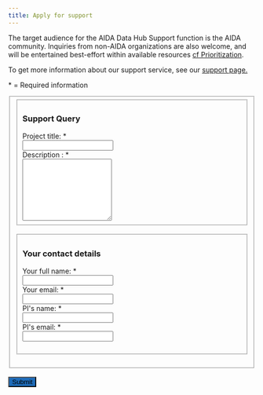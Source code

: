 ```yaml
---
title: Apply for support
---
```


The target audience for the AIDA Data Hub Support function is the AIDA community. Inquiries from non-AIDA organizations are also welcome, and will be entertained best-effort within available resources [cf Prioritization](https://datahub.aida.scilifelab.se/support/#prioritization).

To get more information about our support service, see our [support page.](https://datahub.aida.scilifelab.se/support/)

\* = Required information

<div id="form-div" class="form-wrapper">
    <form id="submissionForm">
      <fieldset>
      <fieldset>
        <h3>Support Query</h3>
        <label for="title" class="form-label">Project title: *</label><br>
        <input type="text" id="title" name="title" class="form-control" required/><br>    
        <label for="description" class="form-label">Description : *</label><br>
        <textarea id="description" name="description" rows="8" class="form-control" required ></textarea>
      </fieldset>
      <br>
      <fieldset>
        <h3>Your contact details</h3>
        <label for="fullname" class="form-label">Your full name: *</label><br>
        <input type="text" id="fullname" name="fullname" class="form-control" required/><br>
        <label for="email" class="form-label">Your email: *</label><br>
        <input type="email" id="email" name="email" class="form-control" required/><br>
        <label for="piname" class="form-label">PI's name: *</label><br>
        <input type="text" id="piname" name="piname" class="form-control" required/><br>
        <label for="piemail" class="form-label">PI's email: *</label><br>
        <input type="email" id="piemail" name="piemail" class="form-control" required/><br>
        <br>
      </fieldset>
      <br>
      </fieldset>
      <div class="form-group">
      <div class="form-group">
      <br>
      <input type="button" value="Submit" class="btn btn-primary" onclick="validateForm()" style="color: black; background-color: #1e6bb8;">
      </div>
      <dialog id="dialogBox">
      <form method="dialog">
        <p>
          <div id="dialogMsg"></div>
        </p>
        <div>
          <button type="button" id="closeModal">Close</button>
        </div>
      </form>
    </dialog>
    </div>  
    <script>
      const ProjectId = "aida-data-hub-support";
      const TrackerId = 7; // Consultation
      const SKULD = "https://nbis.se";
      /** manually trigger form validation (for usage with recaptcha) */
      function validateForm() {
        // mark submission type checkboxes as required when none of them is selected, to
        // trigger built-in form validation errors
        const form = document.getElementById("submissionForm");
        if (!form.checkValidity()) {
          form.reportValidity();
          return false;
        } else {
          onSubmit(); // This line triggers the form submission if it's valid
          return true; // Always return true so that the form can proceed with submission
        }
      };
      /** create readmine issue and send it together with captcha token */
      async function onSubmit() {
        const fullname = document.getElementById("fullname").value;
        const piname = document.getElementById("piname").value;
        const piemail = document.getElementById("piemail").value;
        const issue = {
          project_id: ProjectId,
          status_id: "open",
          tracker_id: TrackerId,
          subject: document.getElementById("title").value,
          description: document.getElementById("description").value,
          // ids from the redmine db
          custom_fields: [
            { id: 13, name: "Name", value: `${fullname}` },
            { id: 5, name: "Principal Investigator", value: `${piname}` },
            {
              id: 18,
              name: "PI e-mail",
              value: piemail,
            },
            {
              id: 6,
              name: "Organization",
              value: "Other"
            },
          ],
        };    
        try {
        response = await fetch(`${SKULD}/proxy/issues.json`, {
          method: "POST",
          credentials: 'include',
          headers: {
            "Content-Type": "application/json",
          },
          body: JSON.stringify({ issue: issue }),
        });
        } catch (error) {
          showUserMessage('An error occurred. Please try again.');
          return
        }
        if (!response.ok) {
          console.log('Redmine problem', response);
          showUserMessage('An error occurred. Please try again.');
        } else {
          const jsondata = await response.json()
          const issueId = jsondata["issue"]["id"]
          await setupWatcher(email, issueId);
          showUserMessage('Submission request successfully sent. Your issue number is '+ issueId);
          const form = document.getElementById("submissionForm");
          form.reset();
          }
      }
      /** send watcher request to redmine. Ignore failures. */
      async function setupWatcher(email, issueId){
          // set up user's email as watcher
          const watchersURL = `${SKULD}/proxy/watchers.json?issue=${issueId}`;
          const body = JSON.stringify({ watcher: { mails: email } });
          const options = {
            headers: {
              "Content-Type": "application/json",
            },
            body: body,
            method: "POST",
            credentials: 'include',
          };
          try {
            const responseW = await fetch(watchersURL, options);
          if (!responseW.ok) {
            console.log('Redmine problem, no watcher added');
          }
          } catch (error) {
            console.log('Redmine problem, no watcher added');
          }
      }   
      /** show user message */
      function showUserMessage(msg) {
        const dialog = document.getElementById("dialogBox");
        const msgarea = document.getElementById("dialogMsg");
        msgarea.innerHTML = msg;
        dialog.showModal();
        const closeButton = document.getElementById("closeModal");
        closeButton.addEventListener("click", () => {
           dialog.close();
       });
      }   
    </script>
